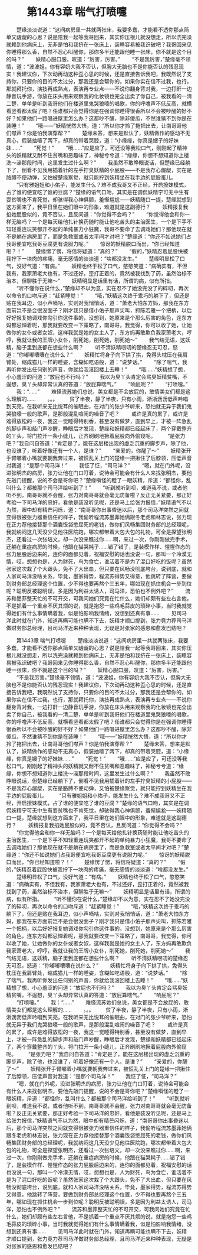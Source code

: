 # 　　第1443章 喘气打喷嚏
　　楚缘淡淡说道：“这间病房里一共就两张床，我要多蠢，才能看不透你那点简单又龌龊的心思？说是陪我一起等我哥回来，其实你压根儿就没想走，所以洗完澡就赖到他病床上，无非是怕和我挤在一张床上，装睡容易被我识破吧？我哥回来见你睡得那么香，自然不忍心叫醒你，那你多半还能跟他睡一张床，你不就是这个目的吗？”
　　妖精心服口服，叹道：“厉害，厉害。”
　　“不是我厉害，”楚缘毫不领情，道：“波波姐，你有容奶大我不否认，但胸大无脑也不是你能否认的残忍现实！我建议你，下次动再动这种歪心思的时候，还是直接告诉我吧，我既然说了支持你，只要你的目的不太过分，那我还是会帮你的，如果你实在信不过我，也行，那就拜托你，演技再成熟点，表演再专业点——不说你翻身背对我，一边打鼾一边静音玩手游，你放在床头用来观察我的化妆镜也完全出卖了你自己，被我看的一清二楚，单单是听到我哥他们在楼道里鬼哭狼嚎的唱歌，你的呼噜声不低反高，就横看竖看都太假了吧？任谁都只会觉得你是在强调你睡得很香所以不会被吵醒的好不好？如果他们一路唱进屋里怎么办？这都吵不醒，除非傻瓜，不然谁猜不到你是在装睡！”
　　“哦——”妖精恍然大悟，道：“所以你才拎了拖把出去，让南哥哥他们噤声？你是怕我演穿帮？”
　　楚缘未答，想来是默认了，妖精做作的感动不无真心，假装抽噎了两下，却真的带着哭腔，道：“小缘缘，你真是嫂子的好妹妹……”
　　“死觉！”
　　“哦……”应是应了，可还没等我松口气，刚刚起了精神头的妖精就又耐不住贫嘴和恶趣味了，神秘兮兮道：“缘缘，你想不想知道你上楼洗～澡那段时间，这里发生过什么啊？”
　　我虽然不敢睁眼说话，但楚缘已经躺下了，倒看不见我用插着针的左手拧臭妖精的小屁股——不是我存心龌龊，实在是胳膊不便动弹，又怕被楚缘察觉，就只能拧到妖精坐在我手边的屁股蛋儿。
　　“只有雅姐姐和小佑子，能发生什么？难不成我哥又不正经，开启撩妹模式，占了谁的便宜吃了谁的豆腐？”楚缘的语气口吻，其实是在调侃妖精宁可无中生有耍贫嘴也不肯死觉，却骇得我心神俱颤，羞惭尴尬——妖精随口一提，楚缘就想到这方面来了，我平日里在她们眼中的形象，难道就是这副德行？
　　妖精报复我掐她屁股似的，竟不否认，且反问道：“你觉得不会吗？”
　　“你觉得他会和你一样无脑吗？一个是每天给他扎针换药随时能让他吃苦头的主治医生，一个是下手不知轻重连玩笑都开不起的单纯暴力小狂魔，我哥不要命了去调戏她们？那他现在就不是躺在病房里了，而是急救室或者太平间才对吧？”楚缘道：“你还不如说她们占我哥便宜吃我哥豆腐更有说服力呢。”
　　惊讶的妖精脱口而出，“你已经知道啦？！”
　　楚缘愣了愣，将信将疑道：“真的？”
　　“假的，”妖精忍着屁股快被我拧下一块肉的疼痛，毫无感情的淡淡道：“啥都没发生。”
　　楚缘明显松了口气，没好气道：“有病。”
　　妖精也终于松了口气，憨憨笑道：“病确实有，不但我有，我家萧老大也有，不过还好，歪打正着的，竟然被我找到了药，虽然治标不治本，但聊胜于无嘛～”
　　妖精明显是话里有话，所谓的病，似有所指。
　　“听不懂你在说什么，”楚缘却不以为意，实在忍不了她没完没了的碎叨，再次以命令的口吻斥道：“赶紧睡觉！”
　　“哦，”妖精这次终于乖巧的躺下了，但还是贴在我耳边，似小声嘀咕，实则对我悄悄话，道：“萧老大怕东方妈，那我在东方面前岂不是会很没面子？刚才我只是借小佑子那声尖叫，抓陈若雅一个把柄，以后好好报复她调戏你勾引你这件事的，没想到，她原来是个那么厉害的角色，连东方妈都忌惮着呢，那我就要改变一下策略了，南哥哥，我觉得，你可以收了她，让她做你的女仆或者女奴，这样我就是她的女主人了，东方妈再敢欺负我家萧老大，哼哼，我就让我的王牌小女仆，削死她，削死她，削死她～”
　　我气结无语，这妖精，脑子里到底都在想些什么啊？
　　听不清妖精唠叨的楚缘忍无可忍，怒道：“你嘟嘟囔囔在说什么？”
　　妖精忙将身子向下拱了拱，免得头枕压在我肩臂处，缩成猫儿一样的睡姿，含糊如呓语般，道：“说梦话。”
　　“除了喘气，我再听你发出任何别的声音，你就给我滚回楼上去睡！”
　　“哦……”妖精想了想，小心羞涩的问道：“放屁也不行吗？”
　　我以为臭丫头肯定会骂臭妖精贫嘴，不逞想，臭丫头却异常认真的答道：“放屁算喘气。”
　　“响屁呢？”
　　“打喷嚏。”
　　我：“……”
　　难怪流苏她们总说，美女都是不会放屁的，敢情美女们都是这么理解的……
　　。。。
　　贫了半夜，静了半夜，只有小雨，淅淅沥沥低声吟唱到天亮，在我听来无比悦耳的催眠曲，在对门的张少爷听来，恐怕就无异于我们鬼哭狼嚎一般的歌声，是那般混乱喧闹的噪音了吧？
　　或许是真的累了，或许是难得放松的一夜，我这一觉睡得特别香，甚至没有做梦，直到早上，才被一阵急乱的脚步声和敲门声吵醒，睁眼后才发现，楚缘和妖精都已经起床了，两个穿戴整齐的丫头，将门拉开一条小缝儿，正齐刷刷地撅着屁股向外偷窥呢。
　　“是张力吧？”我自问自答道：“肯定是了，能在这层楼出现的虚乏沉重的脚步声，除了他，也没谁了，听着好像还有一个人，是谁？”
　　“亲爱的，你醒了～”
　　妖精张开手臂嘟着小嘴就要朝我奔过来，被慌乱关上门的楚缘一把揪住了后脖领，压低声音对我道：“是那个司马洋！”
　　我怔了怔，“司马洋？”
　　“嗯，就在门外呢，没进张明杰的病房，张力让他在门口盯着，说待会可能会有什么人来找张明杰，要他先敲门提醒，说的不会是哥你吧？”楚缘嗔怪的瞪了一眼妖精，斥道：“都怪你，乱叫什么？都被那个司马洋给听到了！”
　　“听到就听到呗，难道我不说，或者他听不到，南哥哥就不会醒，张力对南哥哥就会毫无防备啦？反正无关紧要，那正好考验一下司马洋的忠奸，看他是装没听见呢，还是马上给张力报信，”妖精语气不以为然，眼中却有精芒闪烁，道：“南哥哥你出事昏迷以后，那个司马洋突然之间就变得很被张力器重信任的样子，我偷听程流苏墨菲她俩跟冬老虎和林志说，张力现在正力荐他接替那个酒囊饭袋憋屈死的老钱，做你们风畅集团财务部的总经理呢，我就纳闷这几天没少见他往医院跑，哪次都带着大包大包的礼物，可全是探望张明杰，还看过一次张培文，却一次没来瞧过你……啊，来过一次，你刚刚做完手术，还躺在重症病房的时候，他跟在猫哭耗子……错了错了，是装模作样、惺惺作态的张力屁股后边来的，连你的面都见着，祝福安慰的话也没说一句，那叫一个冷漠无情，哎，想想也是，人为财死，鸟为食亡，谁活着不是为了混口好吃的饭呢？虽然张家这次栽了个大跟头，免不了大出血，但只要在风畅没彻底垮台，说到底，就和人家司马洋没啥关系，毕竟，墨家得势，程流苏得势又得意，他跳转了阵营，要做到财务部总经理这个位置，少不得也要再熬个三五年，哪如现在抓住机会一步到位呢？聪明反被聪明误，多是因为利益太诱人，司马洋，恐怕也不例外吧？”
　　流苏和墨菲整天忙的不可开交，可我问她们究竟在忙什么，她们却颇有些左右言他，不是抓着一个重点不厌其烦的说，就是抱怨一些鸡毛蒜皮的琐碎小事，当时我就觉得她们有什么事情瞒着我，似是怕影响我情绪，没想到还真有事……
　　见司马洋此时就在门外，知道再瞒可能也瞒不下去，妖精才顺口提到，张力竟力荐司马洋做财务部总经理，且司马洋近来种种表现，无疑是对张家的感恩和愈发巴结吧？

　　第1443章 喘气打喷嚏
　　楚缘淡淡说道：“这间病房里一共就两张床，我要多蠢，才能看不透你那点简单又龌龊的心思？说是陪我一起等我哥回来，其实你压根儿就没想走，所以洗完澡就赖到他病床上，无非是怕和我挤在一张床上，装睡容易被我识破吧？我哥回来见你睡得那么香，自然不忍心叫醒你，那你多半还能跟他睡一张床，你不就是这个目的吗？”
　　妖精心服口服，叹道：“厉害，厉害。”
　　“不是我厉害，”楚缘毫不领情，道：“波波姐，你有容奶大我不否认，但胸大无脑也不是你能否认的残忍现实！我建议你，下次动再动这种歪心思的时候，还是直接告诉我吧，我既然说了支持你，只要你的目的不太过分，那我还是会帮你的，如果你实在信不过我，也行，那就拜托你，演技再成熟点，表演再专业点——不说你翻身背对我，一边打鼾一边静音玩手游，你放在床头用来观察我的化妆镜也完全出卖了你自己，被我看的一清二楚，单单是听到我哥他们在楼道里鬼哭狼嚎的唱歌，你的呼噜声不低反高，就横看竖看都太假了吧？任谁都只会觉得你是在强调你睡得很香所以不会被吵醒的好不好？如果他们一路唱进屋里怎么办？这都吵不醒，除非傻瓜，不然谁猜不到你是在装睡！”
　　“哦——”妖精恍然大悟，道：“所以你才拎了拖把出去，让南哥哥他们噤声？你是怕我演穿帮？”
　　楚缘未答，想来是默认了，妖精做作的感动不无真心，假装抽噎了两下，却真的带着哭腔，道：“小缘缘，你真是嫂子的好妹妹……”
　　“死觉！”
　　“哦……”应是应了，可还没等我松口气，刚刚起了精神头的妖精就又耐不住贫嘴和恶趣味了，神秘兮兮道：“缘缘，你想不想知道你上楼洗～澡那段时间，这里发生过什么啊？”
　　我虽然不敢睁眼说话，但楚缘已经躺下了，倒看不见我用插着针的左手拧臭妖精的小屁股——不是我存心龌龊，实在是胳膊不便动弹，又怕被楚缘察觉，就只能拧到妖精坐在我手边的屁股蛋儿。
　　“只有雅姐姐和小佑子，能发生什么？难不成我哥又不正经，开启撩妹模式，占了谁的便宜吃了谁的豆腐？”楚缘的语气口吻，其实是在调侃妖精宁可无中生有耍贫嘴也不肯死觉，却骇得我心神俱颤，羞惭尴尬——妖精随口一提，楚缘就想到这方面来了，我平日里在她们眼中的形象，难道就是这副德行？
　　妖精报复我掐她屁股似的，竟不否认，且反问道：“你觉得不会吗？”
　　“你觉得他会和你一样无脑吗？一个是每天给他扎针换药随时能让他吃苦头的主治医生，一个是下手不知轻重连玩笑都开不起的单纯暴力小狂魔，我哥不要命了去调戏她们？那他现在就不是躺在病房里了，而是急救室或者太平间才对吧？”楚缘道：“你还不如说她们占我哥便宜吃我哥豆腐更有说服力呢。”
　　惊讶的妖精脱口而出，“你已经知道啦？！”
　　楚缘愣了愣，将信将疑道：“真的？”
　　“假的，”妖精忍着屁股快被我拧下一块肉的疼痛，毫无感情的淡淡道：“啥都没发生。”
　　楚缘明显松了口气，没好气道：“有病。”
　　妖精也终于松了口气，憨憨笑道：“病确实有，不但我有，我家萧老大也有，不过还好，歪打正着的，竟然被我找到了药，虽然治标不治本，但聊胜于无嘛～”
　　妖精明显是话里有话，所谓的病，似有所指。
　　“听不懂你在说什么，”楚缘却不以为意，实在忍不了她没完没了的碎叨，再次以命令的口吻斥道：“赶紧睡觉！”
　　“哦，”妖精这次终于乖巧的躺下了，但还是贴在我耳边，似小声嘀咕，实则对我悄悄话，道：“萧老大怕东方妈，那我在东方面前岂不是会很没面子？刚才我只是借小佑子那声尖叫，抓陈若雅一个把柄，以后好好报复她调戏你勾引你这件事的，没想到，她原来是个那么厉害的角色，连东方妈都忌惮着呢，那我就要改变一下策略了，南哥哥，我觉得，你可以收了她，让她做你的女仆或者女奴，这样我就是她的女主人了，东方妈再敢欺负我家萧老大，哼哼，我就让我的王牌小女仆，削死她，削死她，削死她～”
　　我气结无语，这妖精，脑子里到底都在想些什么啊？
　　听不清妖精唠叨的楚缘忍无可忍，怒道：“你嘟嘟囔囔在说什么？”
　　妖精忙将身子向下拱了拱，免得头枕压在我肩臂处，缩成猫儿一样的睡姿，含糊如呓语般，道：“说梦话。”
　　“除了喘气，我再听你发出任何别的声音，你就给我滚回楼上去睡！”
　　“哦……”妖精想了想，小心羞涩的问道：“放屁也不行吗？”
　　我以为臭丫头肯定会骂臭妖精贫嘴，不逞想，臭丫头却异常认真的答道：“放屁算喘气。”
　　“响屁呢？”
　　“打喷嚏。”
　　我：“……”
　　难怪流苏她们总说，美女都是不会放屁的，敢情美女们都是这么理解的……
　　。。。
　　贫了半夜，静了半夜，只有小雨，淅淅沥沥低声吟唱到天亮，在我听来无比悦耳的催眠曲，在对门的张少爷听来，恐怕就无异于我们鬼哭狼嚎一般的歌声，是那般混乱喧闹的噪音了吧？
　　或许是真的累了，或许是难得放松的一夜，我这一觉睡得特别香，甚至没有做梦，直到早上，才被一阵急乱的脚步声和敲门声吵醒，睁眼后才发现，楚缘和妖精都已经起床了，两个穿戴整齐的丫头，将门拉开一条小缝儿，正齐刷刷地撅着屁股向外偷窥呢。
　　“是张力吧？”我自问自答道：“肯定是了，能在这层楼出现的虚乏沉重的脚步声，除了他，也没谁了，听着好像还有一个人，是谁？”
　　“亲爱的，你醒了～”
　　妖精张开手臂嘟着小嘴就要朝我奔过来，被慌乱关上门的楚缘一把揪住了后脖领，压低声音对我道：“是那个司马洋！”
　　我怔了怔，“司马洋？”
　　“嗯，就在门外呢，没进张明杰的病房，张力让他在门口盯着，说待会可能会有什么人来找张明杰，要他先敲门提醒，说的不会是哥你吧？”楚缘嗔怪的瞪了一眼妖精，斥道：“都怪你，乱叫什么？都被那个司马洋给听到了！”
　　“听到就听到呗，难道我不说，或者他听不到，南哥哥就不会醒，张力对南哥哥就会毫无防备啦？反正无关紧要，那正好考验一下司马洋的忠奸，看他是装没听见呢，还是马上给张力报信，”妖精语气不以为然，眼中却有精芒闪烁，道：“南哥哥你出事昏迷以后，那个司马洋突然之间就变得很被张力器重信任的样子，我偷听程流苏墨菲她俩跟冬老虎和林志说，张力现在正力荐他接替那个酒囊饭袋憋屈死的老钱，做你们风畅集团财务部的总经理呢，我就纳闷这几天没少见他往医院跑，哪次都带着大包大包的礼物，可全是探望张明杰，还看过一次张培文，却一次没来瞧过你……啊，来过一次，你刚刚做完手术，还躺在重症病房的时候，他跟在猫哭耗子……错了错了，是装模作样、惺惺作态的张力屁股后边来的，连你的面都见着，祝福安慰的话也没说一句，那叫一个冷漠无情，哎，想想也是，人为财死，鸟为食亡，谁活着不是为了混口好吃的饭呢？虽然张家这次栽了个大跟头，免不了大出血，但只要在风畅没彻底垮台，说到底，就和人家司马洋没啥关系，毕竟，墨家得势，程流苏得势又得意，他跳转了阵营，要做到财务部总经理这个位置，少不得也要再熬个三五年，哪如现在抓住机会一步到位呢？聪明反被聪明误，多是因为利益太诱人，司马洋，恐怕也不例外吧？”
　　流苏和墨菲整天忙的不可开交，可我问她们究竟在忙什么，她们却颇有些左右言他，不是抓着一个重点不厌其烦的说，就是抱怨一些鸡毛蒜皮的琐碎小事，当时我就觉得她们有什么事情瞒着我，似是怕影响我情绪，没想到还真有事……
　　见司马洋此时就在门外，知道再瞒可能也瞒不下去，妖精才顺口提到，张力竟力荐司马洋做财务部总经理，且司马洋近来种种表现，无疑是对张家的感恩和愈发巴结吧？
